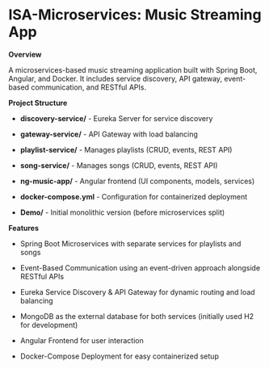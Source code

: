 # ISA-Microservices: Music Streaming App

**Overview**

A microservices-based music streaming application built with Spring Boot, Angular, and Docker. It includes service discovery, API gateway, event-based communication, and RESTful APIs.

**Project Structure**

- **discovery-service/** - Eureka Server for service discovery

- **gateway-service/** - API Gateway with load balancing

- **playlist-service/** - Manages playlists (CRUD, events, REST API)

- **song-service/** - Manages songs (CRUD, events, REST API)

- **ng-music-app/** - Angular frontend (UI components, models, services)

- **docker-compose.yml** - Configuration for containerized deployment

- **Demo/** - Initial monolithic version (before microservices split)

**Features**

- Spring Boot Microservices with separate services for playlists and songs

- Event-Based Communication using an event-driven approach alongside RESTful APIs

- Eureka Service Discovery & API Gateway for dynamic routing and load balancing

- MongoDB as the external database for both services (initially used H2 for development)

- Angular Frontend for user interaction

- Docker-Compose Deployment for easy containerized setup

